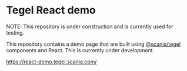 # Tegel React demo

NOTE: This repository is under construction and is currently used for testing.

This repository contains a demo page that are built using [@scania/tegel](https://www.npmjs.com/package/@scania/tegel) components and React. This is currently under development.

https://react-demo.tegel.scania.com/
